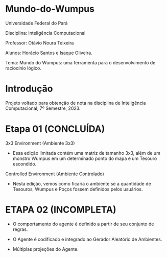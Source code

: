 # Mundo-do-Wumpus

Universidade Federal do Pará

Disciplina: Inteligência Computacional

Professor: Otávio Noura Teixeira

Alunos: Horácio Santos e Isaque Oliveira.

Tema: Mundo do Wumpus: uma ferramenta para o desenvolvimento de raciocínio lógico.


# Introdução

Projeto voltado para obtenção de nota na disciplina de Inteligência Computacional, 7º Semestre, 2023.


# Etapa 01 (CONCLUÍDA) 

3x3 Environment (Ambiente 3x3)

- Essa edição limitada contém uma matriz de tamanho 3x3, além de um monstro Wumpus em um determinado ponto do mapa e um Tesouro escondido.

Controlled Environment (Ambiente Controlado)

- Nesta edição, vemos como ficaria o ambiente se a quantidade de Tesouros, Wumpus e Poços fossem definidos pelos usuários.


# ETAPA 02 (INCOMPLETA)

- O comportamento do agente é definido a partir de seu conjunto de regras.

- O Agente é codificado e integrado ao Gerador Aleatório de Ambientes.

- Múltiplas projeções do Agente.
